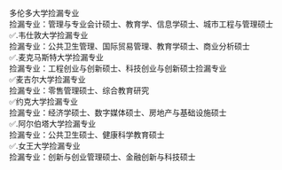 
多伦多大学捡漏专业  
捡漏专业：管理与专业会计硕士、教育学、信息学硕士、城市工程与管理硕士  
✅.韦仕敦大学捡漏专业  
捡漏专业：公共卫生管理、国际贸易管理、教育学硕士、商业分析硕士  
✅.麦克马斯特大学捡漏专业  
捡漏专业：工程创业与创新硕士、科技创业与创新硕士捡漏专业  
✅麦吉尔大学捡漏专业  
捡漏专业：零售管理硕士、综合教育研究  
✅约克大学捡漏专业  
捡漏专业：经济学硕士、数字媒体硕士、房地产与基础设施硕士  
✅.阿尔伯塔大学捡漏专业  
捡漏专业：公共卫生硕士、健康科学教育硕士  
✅.女王大学捡漏专业  
捡漏专业：创新与创业管理硕士、金融创新与科技硕士

